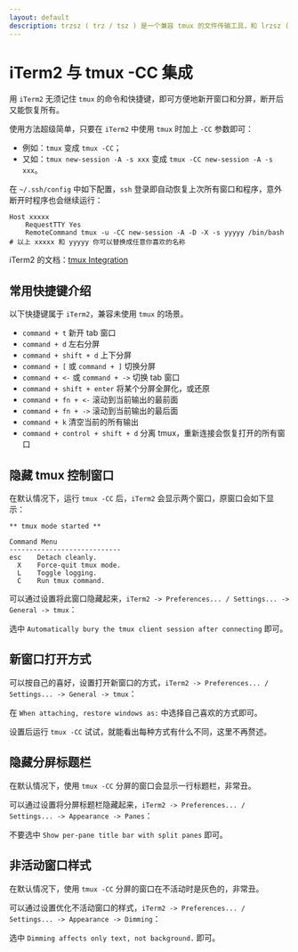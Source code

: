 ```yaml
---
layout: default
description: trzsz ( trz / tsz ) 是一个兼容 tmux 的文件传输工具，和 lrzsz ( rz / sz ) 类似，并且有进度条和支持目录传输。
---
```


# iTerm2 与 tmux -CC 集成

用 `iTerm2` 无须记住 `tmux` 的命令和快捷键，即可方便地新开窗口和分屏，断开后又能恢复所有。

使用方法超级简单，只要在 `iTerm2` 中使用 `tmux` 时加上 `-CC` 参数即可：

- 例如：`tmux` 变成 `tmux -CC`；
- 又如：`tmux new-session -A -s xxx` 变成 `tmux -CC new-session -A -s xxx`。

在 `~/.ssh/config` 中如下配置，`ssh` 登录即自动恢复上次所有窗口和程序，意外断开时程序也会继续运行：

```
Host xxxxx
    RequestTTY Yes
    RemoteCommand tmux -u -CC new-session -A -D -X -s yyyyy /bin/bash
# 以上 xxxxx 和 yyyyy 你可以替换成任意你喜欢的名称
```

iTerm2 的文档：[tmux Integration](https://iterm2.com/documentation-tmux-integration.html)

## 常用快捷键介绍

以下快捷键属于 `iTerm2`，兼容未使用 `tmux` 的场景。

- `command + t` 新开 tab 窗口
- `command + d` 左右分屏
- `command + shift + d` 上下分屏
- `command + [` 或 `command + ]` 切换分屏
- `command + <-` 或 `command + ->` 切换 tab 窗口
- `command + shift + enter` 将某个分屏全屏化，或还原
- `command + fn + <-` 滚动到当前输出的最前面
- `command + fn + ->` 滚动到当前输出的最后面
- `command + k` 清空当前的所有输出
- `command + control + shift + d` 分离 tmux，重新连接会恢复打开的所有窗口

## 隐藏 tmux 控制窗口

在默认情况下，运行 `tmux -CC` 后，`iTerm2` 会显示两个窗口，原窗口会如下显示：

```
** tmux mode started **

Command Menu
----------------------------
esc    Detach cleanly.
  X    Force-quit tmux mode.
  L    Toggle logging.
  C    Run tmux command.
```

可以通过设置将此窗口隐藏起来，`iTerm2 -> Preferences... / Settings... -> General -> tmux`：

选中 `Automatically bury the tmux client session after connecting` 即可。

## 新窗口打开方式

可以按自己的喜好，设置打开新窗口的方式，`iTerm2 -> Preferences... / Settings... -> General -> tmux`：

在 `When attaching, restore windows as:` 中选择自己喜欢的方式即可。

设置后运行 `tmux -CC` 试试，就能看出每种方式有什么不同，这里不再赘述。

## 隐藏分屏标题栏

在默认情况下，使用 `tmux -CC` 分屏的窗口会显示一行标题栏，非常丑。

可以通过设置将分屏标题栏隐藏起来，`iTerm2 -> Preferences... / Settings... -> Appearance -> Panes`：

不要选中 `Show per-pane title bar with split panes` 即可。

## 非活动窗口样式

在默认情况下，使用 `tmux -CC` 分屏的窗口在不活动时是灰色的，非常丑。

可以通过设置优化不活动窗口的样式，`iTerm2 -> Preferences... / Settings... -> Appearance -> Dimming`：

选中 `Dimming affects only text, not background.` 即可。
